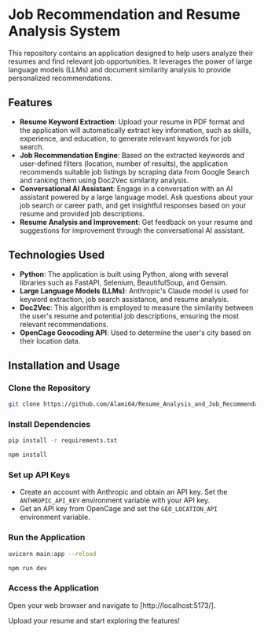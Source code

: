 # Job Recommendation and Resume Analysis System

This repository contains an application designed to help users analyze their resumes and find relevant job opportunities. It leverages the power of large language models (LLMs) and document similarity analysis to provide personalized recommendations.

## Features

* **Resume Keyword Extraction**: Upload your resume in PDF format and the application will automatically extract key information, such as skills, experience, and education, to generate relevant keywords for job search.
* **Job Recommendation Engine**: Based on the extracted keywords and user-defined filters (location, number of results), the application recommends suitable job listings by scraping data from Google Search and ranking them using Doc2Vec similarity analysis.
* **Conversational AI Assistant**: Engage in a conversation with an AI assistant powered by a large language model. Ask questions about your job search or career path, and get insightful responses based on your resume and provided job descriptions.
* **Resume Analysis and Improvement**: Get feedback on your resume and suggestions for improvement through the conversational AI assistant.

## Technologies Used

* **Python**: The application is built using Python, along with several libraries such as FastAPI, Selenium, BeautifulSoup, and Gensim.
* **Large Language Models (LLMs)**: Anthropic's Claude model is used for keyword extraction, job search assistance, and resume analysis.
* **Doc2Vec**: This algorithm is employed to measure the similarity between the user's resume and potential job descriptions, ensuring the most relevant recommendations.
* **OpenCage Geocoding API**: Used to determine the user's city based on their location data.

## Installation and Usage

### Clone the Repository

```bash
git clone https://github.com/Alami64/Resume_Analysis_and_Job_Recommendation_App.git
```

### Install Dependencies

```bash
pip install -r requirements.txt
```
```bash
npm install
```

### Set up API Keys

* Create an account with Anthropic and obtain an API key. Set the `ANTHROPIC_API_KEY` environment variable with your API key.
* Get an API key from OpenCage and set the `GEO_LOCATION_API` environment variable.

### Run the Application

```bash
uvicorn main:app --reload
```
```bash
npm run dev
```

### Access the Application

Open your web browser and navigate to [http://localhost:5173/].

Upload your resume and start exploring the features!
